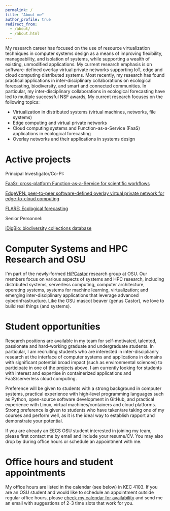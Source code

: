 ```yaml
---
permalink: /
title: "About me"
author_profile: true
redirect_from: 
  - /about/
  - /about.html
---
```


My research career has focused on the use of resource virtualization techniques in computer systems design as a means of improving flexibility, manageability, and isolation of systems, while supporting a wealth of existing, unmodified applications. My current research emphasis is on software-defined overlay virtual private networks supporting IoT, edge and cloud computing distributed systems. Most recently, my research has found practical applications in inter-disciplinary collaborations on ecological forecasting, biodiversity, and smart and connected communities. In particular, my inter-disciplinary collaborations in ecological forecasting have led to multiple successful NSF awards, My current research focuses on the following topics:

* Virtualization in distributed systems (virtual machines, networks, file systems)
* Edge computing and virtual private networks
* Cloud computing systems and Function-as-a-Service (FaaS) applications in ecological forecasting
* Overlay networks and their applications in systems design


Active projects
======

Principal Investigator/Co-PI:

[FaaSr: cross-platform Function-as-a-Service for scientific workflows](https://faasr.io)

[EdgeVPN: peer-to-peer software-defined overlay virtual private network for edge-to-cloud computing](https://edgevpn.io)

[FLARE: Ecological forecasting](https://flare-forecast.org)

Senior Personnel:

[iDigBio: biodiversity collections database](https://idigbio.org)

Computer Systems and HPC Research and OSU
======
I'm part of the newly-formed [HiPCastor](https://hipcastor-osu.github.io/hipcastor-site/) research group at OSU. Our members focus on various aspects of systems and HPC research, including distributed systems, serverless computing, computer architecture, operating systems, systems for machine learning, virtualization; and emerging inter-disciplinary applications that leverage advanced cyberinfrastructure. Like the OSU mascot beaver (genus Castor), we love to build real things (and systems).

Student opportunities
======

Research positions are available in my team for self-motivated, talented, passionate and hard-working graduate and undergraduate students.
In particular, I am recruiting students who are interested in inter-disciplianry research at the interface of computer systems and applications in domains with significant potential broad impact (such as environmental sciences) to participate in one of the projects above. I am currently looking for students with interest and expertise in containerized applications and FaaS/serverless cloud computing.

Preference will be given to students with a strong background in computer systems, practical experience with high-level programming languages such as Python, open-source software development in GitHub, and practical experience with Linux, virtual machines/containers and cloud platforms. Strong preference is given to students who have taken/are taking one of my courses and perform well, as it is the ideal way to establish rapport and demonstrate your potential. 

If you are already an EECS OSU student interested in joining my team, please first contact me by email and include your resume/CV. You may also drop by during office hours or schedule an appointment with me.

Office hours and student appointments
======
My office hours are listed in the calendar (see below) in KEC 4103. If you are an OSU student and would like to schedule an appointment outside regular office hours, please [check my calendar for availability](https://outlook.office365.com/owa/calendar/16092f8ffff9478c9e06dc6903a4fa40@oregonstate.edu/f123dbc947424b3eb71b126c5dd9b3f117685322235473618466/calendar.html) and send me an email with suggestions of 2-3 time slots that work for you.
